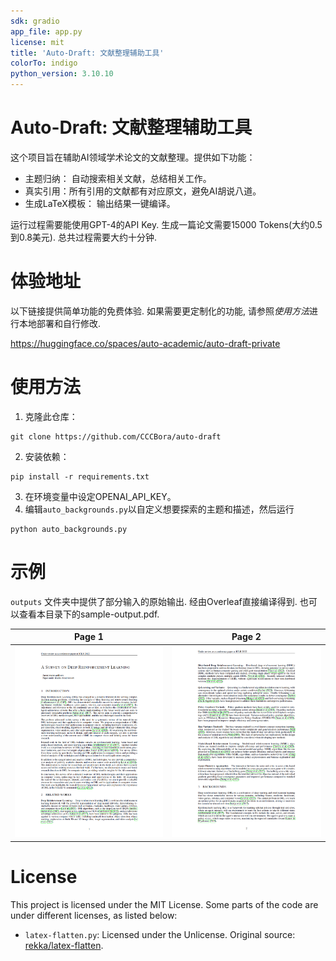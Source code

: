 ```yaml
---
sdk: gradio
app_file: app.py
license: mit
title: 'Auto-Draft: 文献整理辅助工具'
colorTo: indigo
python_version: 3.10.10
---
```



# Auto-Draft: 文献整理辅助工具

这个项目旨在辅助AI领域学术论文的文献整理。提供如下功能：
* 主题归纳： 自动搜索相关文献，总结相关工作。
* 真实引用：所有引用的文献都有对应原文，避免AI胡说八道。
* 生成LaTeX模板： 输出结果一键编译。  

运行过程需要能使用GPT-4的API Key. 生成一篇论文需要15000 Tokens(大约0.5到0.8美元). 总共过程需要大约十分钟. 

# 体验地址  
以下链接提供简单功能的免费体验. 如果需要更定制化的功能, 请参照*使用方法*进行本地部署和自行修改.

https://huggingface.co/spaces/auto-academic/auto-draft-private

# 使用方法 
1. 克隆此仓库：
```angular2html
git clone https://github.com/CCCBora/auto-draft
```
2. 安装依赖：
```angular2html
pip install -r requirements.txt
```
3. 在环境变量中设定OPENAI_API_KEY。
4. 编辑`auto_backgrounds.py`以自定义想要探索的主题和描述，然后运行
```angular2html
python auto_backgrounds.py
```

# 示例
`outputs` 文件夹中提供了部分输入的原始输出. 经由Overleaf直接编译得到. 也可以查看本目录下的sample-output.pdf.

Page 1            |  Page 2
:-------------------------:|:-------------------------:
![](assets/page1.png "Page-1") |  ![](assets/page2.png "Page-2") 

# License
This project is licensed under the MIT License. 
Some parts of the code are under different licenses, as listed below:

* `latex-flatten.py`: Licensed under the Unlicense. Original source: [rekka/latex-flatten](https://github.com/rekka/latex-flatten).
